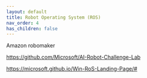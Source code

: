 ```yaml
---
layout: default
title: Robot Operating System (ROS)
nav_order: 4
has_children: false
---
```


Amazon robomaker


https://github.com/Microsoft/AI-Robot-Challenge-Lab

https://microsoft.github.io/Win-RoS-Landing-Page/#
